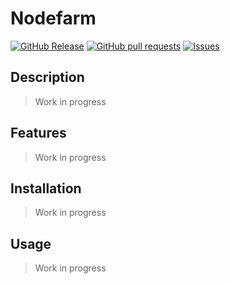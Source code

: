 # Nodefarm
[![GitHub Release](https://img.shields.io/github/release/zjayers/nodefarm.svg?style=flat)](https://github.com/zjayers/nodefarm/releases)
[![GitHub pull requests](https://img.shields.io/github/issues-pr/zjayers/nodefarm.svg?style=flat)](https://github.com/zjayers/nodefarm/pulls)
[![Issues](https://img.shields.io/github/issues-raw/zjayers/nodefarm.svg?maxAge=25000)](https://github.com/zjayers/nodefarm/issues)

## Description

> Work in progress

## Features

> Work in progress

## Installation

> Work in progress

## Usage

> Work in progress
